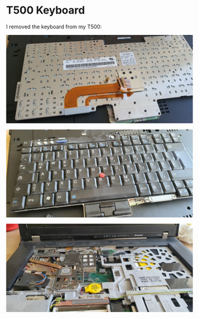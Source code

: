 # T500 Keyboard

I removed the keyboard from my T500:

![T500-keyboard](_T500-keyboard1.jpg)

![T500-keyboard](_T500-keyboard2.jpg)

![T500-keyboard](_T500-keyboard3.jpg)

